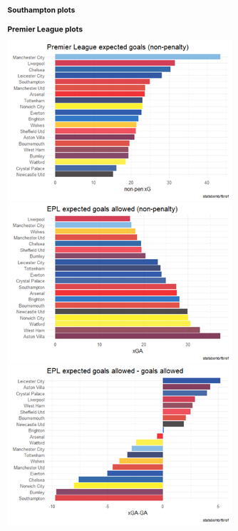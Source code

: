 
### Southampton plots

### Premier League plots

![](fbref_files/figure-gfm/plots-epl-1.png)<!-- -->![](fbref_files/figure-gfm/plots-epl-2.png)<!-- -->![](fbref_files/figure-gfm/plots-epl-3.png)<!-- -->
